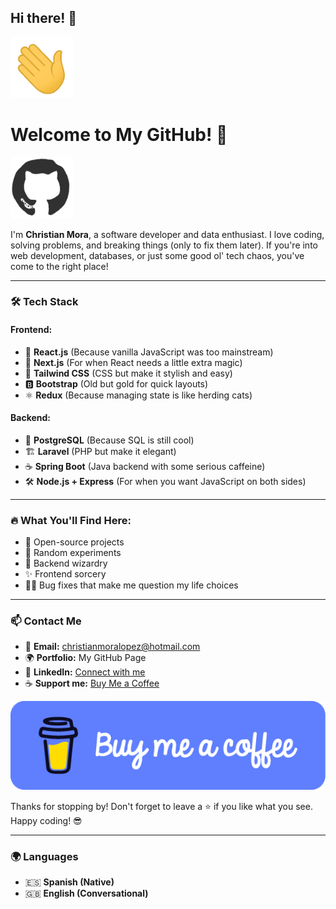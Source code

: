 ## Hi there! 👋

<img src="https://raw.githubusercontent.com/ChristianMoraLopez/ChristianMoraLopez/refs/heads/main/manosaluda.gif" width="100" />

# Welcome to My GitHub! 👋

<img src="https://raw.githubusercontent.com/ChristianMoraLopez/ChristianMoraLopez/refs/heads/main/github.gif" width="100" />

I'm **Christian Mora**, a software developer and data enthusiast. I love coding, solving problems, and breaking things (only to fix them later). If you're into web development, databases, or just some good ol' tech chaos, you've come to the right place!

---

### 🛠️ Tech Stack

#### Frontend:
- 🚀 **React.js** (Because vanilla JavaScript was too mainstream)
- 🎨 **Next.js** (For when React needs a little extra magic)
- 💨 **Tailwind CSS** (CSS but make it stylish and easy)
- 🅱 **Bootstrap** (Old but gold for quick layouts)
- ⚛️ **Redux** (Because managing state is like herding cats)

#### Backend:
- 🐘 **PostgreSQL** (Because SQL is still cool)
- 🏗 **Laravel** (PHP but make it elegant)
- ☕ **Spring Boot** (Java backend with some serious caffeine)
- 🛠 **Node.js + Express** (For when you want JavaScript on both sides)

---

### 🔥 What You'll Find Here:
- 🚀 Open-source projects
- 🧪 Random experiments
- 🔮 Backend wizardry
- ✨ Frontend sorcery
- 🤦‍♂️ Bug fixes that make me question my life choices

---

### 📫 Contact Me
- 📧 **Email:** christianmoralopez@hotmail.com
- 🌍 **Portfolio:** My GitHub Page
- 💼 **LinkedIn:** [Connect with me](#)
- ☕ **Support me:** [Buy Me a Coffee](https://buymeacoffee.com/christianmora)

![Buy Me a Coffee](https://raw.githubusercontent.com/ChristianMoraLopez/ChristianMoraLopez/refs/heads/main/coffe.png)

Thanks for stopping by! Don't forget to leave a ⭐ if you like what you see. Happy coding! 😎

---

### 🌍 Languages
- 🇪🇸 **Spanish (Native)**
- 🇬🇧 **English (Conversational)**

